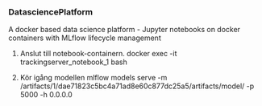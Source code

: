 ### DatasciencePlatform
A docker based data science platform - Jupyter notebooks on docker containers with MLflow lifecycle management

1) Anslut till notebook-containern.
docker exec -it trackingserver_notebook_1 bash

2) Kör igång modellen
mlflow models serve -m /artifacts/1/dae71823c5bc4a71ad8e60c877dc25a5/artifacts/model/ -p 5000 -h 0.0.0.0

